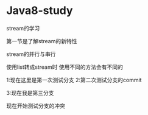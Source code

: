 # Java8-study
stream的学习

第一节是了解stream的新特性

stream的并行与串行

使用list转成stream时
使用不同的方法会有不同的

1:现在这里是第一次测试分支
2:第二次测试分支的commit


3:现在我是第三分支

现在开始测试分支的冲突